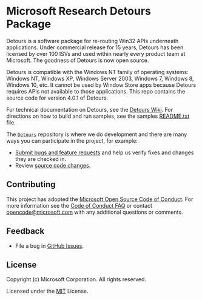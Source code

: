 # Microsoft Research Detours Package

Detours is a software package for re-routing Win32 APIs underneath applications.
Under commercial release for 15 years, Detours has been licensed by over 100 ISVs
and used within nearly every product team at Microsoft.  The goodness of Detours
is now open source. 

Detours is compatible with the Windows NT family of 
operating systems: Windows NT, Windows XP, Windows Server 2003, Windows 7,
Windows 8, Windows 10, etc.  It cannot be used by Window Store apps
because Detours requires APIs not available to those applications. 
This repo contains the source code for version 4.0.1 of Detours.

For technical documentation on Detours, see the [Detours Wiki](https://github.com/microsoft/Detours/wiki).
For directions on how to build and run samples, see the
samples [README.txt](https://github.com/Microsoft/Detours/blob/master/samples/README.TXT) file.

The [`Detours`](https://github.com/microsoft/detours) repository is where we do
development and there are many ways you can participate in the project, for example:

* [Submit bugs and feature requests](https://github.com/microsoft/detours/issues) and help us verify fixes and changes they are checked in.
* Review [source code changes](https://github.com/microsoft/detours/pulls).

## Contributing

This project has adopted the [Microsoft Open Source Code of Conduct](https://opensource.microsoft.com/codeofconduct/). For more information see the [Code of Conduct FAQ](https://opensource.microsoft.com/codeofconduct/faq/) or contact [opencode@microsoft.com](mailto:opencode@microsoft.com) with any additional questions or comments.

## Feedback

* File a bug in [GitHub Issues](https://github.com/Microsoft/detours/issues).

## License

Copyright (c) Microsoft Corporation. All rights reserved.

Licensed under the [MIT](LICENSE.txt) License.
